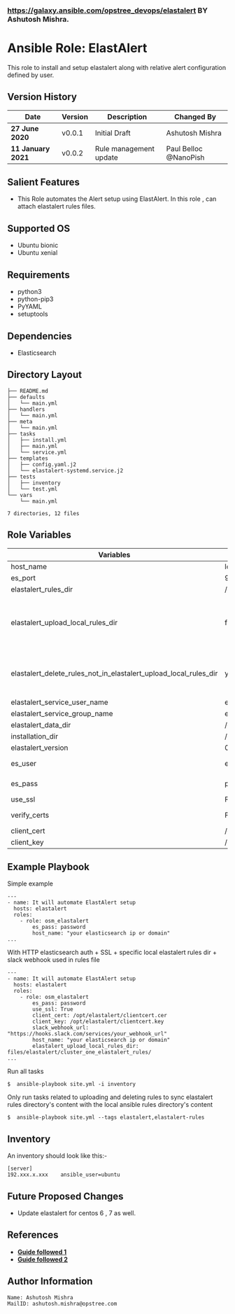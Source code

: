 ### https://galaxy.ansible.com/opstree_devops/elastalert BY Ashutosh Mishra.


Ansible Role: ElastAlert
========================
This role to install and setup elastalert along with relative alert configuration defined by user.

Version History
---------------

|**Date**| **Version**| **Description**| **Changed By** |
|----------|---------|---------------|-----------------|
|**27 June 2020** | v0.0.1 | Initial Draft | Ashutosh Mishra |
|**11 January 2021** | v0.0.2 | Rule management update | Paul Belloc @NanoPish |

Salient Features
----------------
- This Role automates the Alert setup using ElastAlert.
In this role , can attach elastalert rules files.

Supported OS
------------
   * Ubuntu bionic
   * Ubuntu xenial

Requirements
------------
  * python3
  * python-pip3
  * PyYAML
  * setuptools

Dependencies
------------
  * Elasticsearch

Directory Layout
----------------
```
├── README.md
├── defaults
│   └── main.yml
├── handlers
│   └── main.yml
├── meta
│   └── main.yml
├── tasks
│   ├── install.yml
│   ├── main.yml
│   └── service.yml
├── templates
│   ├── config.yaml.j2
│   └── elastalert-systemd.service.j2
├── tests
│   ├── inventory
│   └── test.yml
└── vars
    └── main.yml

7 directories, 12 files
```

Role Variables
--------------

|**Variables**| **Default Values**| **Description**| **Type**|
|----------|---------|---------------|-----------|
| host_name | localhost | Elasticsearch host | Mandatory |
| es_port | 9200 | Elasticsearch port | Mandatory |
| elastalert_rules_dir | /opt/elastalert/rules | Directory for ElastAlert rules | Mandatory |
| elastalert_upload_local_rules_dir | files/elastalert/rules | Ansible machine uploads rules in this directory. Use False if you want to upload manually | Mandatory if you want the role to upload rules from elastalert_upload_local_rules_dir on ansible machine to elastalert_rules_dir in elastalert machine |
| elastalert_delete_rules_not_in_elastalert_upload_local_rules_dir | yes | Will delete rules not present in elastalert_upload_local_rules_dir | Mandatory if you want to delete rules on elastalert machine that are not in elastalert_upload_local_rules_dir on ansible machine|
| elastalert_service_user_name | elastalert | ElastAlert user name | Mandatory |
| elastalert_service_group_name | elastalert | ElastAlert group name | Mandatory |
| elastalert_data_dir | /opt | Data directory  | Mandatory |
| installation_dir | /opt | ElastAlert installation directory | Mandatory |
| elastalert_version | 0.2.1 | ElastAlert version | Mandatory |
| es_user | elastic | elasticsearch username | Manadatory if there is authentication in ES |
| es_pass | password | elasticsearch password | Manadatory if there is authentication in ES |
| use_ssl | False | use SSL | Optional (only if you need SSL) |
| verify_certs | False | verify certs | Optional (only if you need SSL and want to verify certs) |
| client_cert | /opt/elastalert/clientcert.cer | ssl cert | Optional (only if you need SSL) |
| client_key | /opt/elastalert/clientcert.key | ssl cert key | Optional (only if you need SSL) |

Example Playbook
----------------
Simple example

```
---
- name: It will automate ElastAlert setup
  hosts: elastalert
  roles:
    - role: osm_elastalert
        es_pass: password
        host_name: "your elasticsearch ip or domain"
...
```

With HTTP elasticsearch auth + SSL + specific local elastalert rules dir + slack webhook used in rules file

```
---
- name: It will automate ElastAlert setup
  hosts: elastalert
  roles:
    - role: osm_elastalert
        es_pass: password
        use_ssl: True
        client_cert: /opt/elastalert/clientcert.cer
        client_key: /opt/elastalert/clientcert.key
        slack_webhook_url: "https://hooks.slack.com/services/your_webhook_url"
        host_name: "your elasticsearch ip or domain"
        elastalert_upload_local_rules_dir: files/elastalert/cluster_one_elastalert_rules/
...
```

Run all tasks

```
$  ansible-playbook site.yml -i inventory
```

Only run tasks related to uploading and deleting rules to sync elastalert rules directory's content with the local ansible rules directory's  content
```
$  ansible-playbook site.yml --tags elastalert,elastalert-rules
```

Inventory
----------
An inventory should look like this:-
```
[server]                 
192.xxx.x.xxx    ansible_user=ubuntu 
```

Future Proposed Changes
-----------------------
- Update elastalert for centos 6 , 7 as well.

References
----------
- **[Guide followed 1](https://elastalert.readthedocs.io/en/latest/running_elastalert.html)**
- **[Guide followed 2](https://www.fosslinux.com/6240/how-to-install-elastalert-with-elasticsearch-on-ubuntu.htm)**

Author Information
------------------
```
Name: Ashutosh Mishra
MailID: ashutosh.mishra@opstree.com
```
